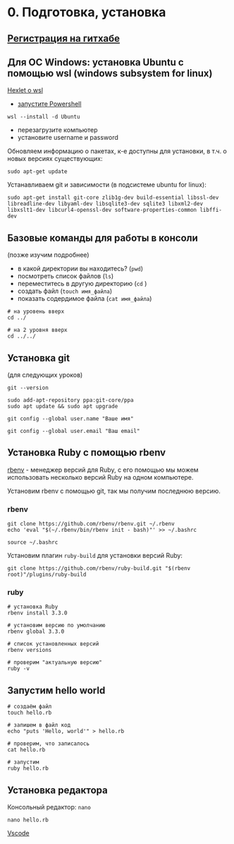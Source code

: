 # 0. Подготовка, установка

## [Регистрация на гитхабе](https://github.com/signup)

## Для ОС Windows: установка Ubuntu с помощью wsl (windows subsystem for linux)

[Hexlet о wsl](https://guides.hexlet.io/ru/ubuntu-linux-in-windows/)

- [запустите Powershell](https://learn.microsoft.com/ru-ru/powershell/scripting/windows-powershell/starting-windows-powershell?view=powershell-7.4#from-the-start-menu)

```
wsl --install -d Ubuntu
```

- перезагрузите компьютер
- установите username и password


Обновляем информацию о пакетах, к-е доступны для установки, в т.ч. о новых версиях существующих:
```
sudo apt-get update
```

Устанавливаем git и зависимости (в подсистеме ubuntu for linux):
```
sudo apt-get install git-core zlib1g-dev build-essential libssl-dev libreadline-dev libyaml-dev libsqlite3-dev sqlite3 libxml2-dev libxslt1-dev libcurl4-openssl-dev software-properties-common libffi-dev
```

## Базовые команды для работы в консоли

(позже изучим подробнее)

- в какой директории вы находитесь? (`pwd`)
- посмотреть список файлов (`ls`)
- переместитесь в другую директорию (`cd` )
- создать файл (`touch имя_файла`)
- показать содердимое файла (`cat имя_файла`)

```
# на уровень вверх
cd ../

# на 2 уровня вверх
cd ../../
```

## Установка git

(для следующих уроков)

```
git --version

sudo add-apt-repository ppa:git-core/ppa
sudo apt update && sudo apt upgrade

git config --global user.name "Ваше имя"

git config --global user.email "Ваш email"
```

## Установка Ruby с помощью rbenv

[rbenv](https://github.com/rbenv/rbenv) - менеджер версий для Ruby, с его помощью мы можем использовать несколько версий Ruby на одном компьютере.

Установим rbenv с помощью git, так мы получим последнюю версию.

### rbenv

```
git clone https://github.com/rbenv/rbenv.git ~/.rbenv
echo 'eval "$(~/.rbenv/bin/rbenv init - bash)"' >> ~/.bashrc

source ~/.bashrc
```

Установим плагин `ruby-build` для установки версий Ruby:
```
git clone https://github.com/rbenv/ruby-build.git "$(rbenv root)"/plugins/ruby-build
```

### ruby

```
# установка Ruby
rbenv install 3.3.0

# установим версию по умолчанию
rbenv global 3.3.0

# список установленных версий
rbenv versions

# проверим "актуальную версию"
ruby -v
```

## Запустим hello world

```
# создаём файл
touch hello.rb

# запишем в файл код
echo "puts 'Hello, world'" > hello.rb

# проверим, что записалось
cat hello.rb

# запустим
ruby hello.rb
```

## Установка редактора

Консольный редактор: `nano`

`nano hello.rb`

[Vscode](https://code.visualstudio.com/download)
